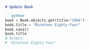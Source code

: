 
```markdown
# Update Book

```python
book = Book.objects.get(title="1984")
book.title = "Nineteen Eighty-Four"
book.save()
book.title
# Output:
# 'Nineteen Eighty-Four'
